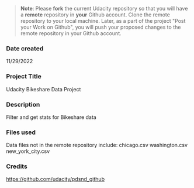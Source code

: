 >**Note**: Please **fork** the current Udacity repository so that you will have a **remote** repository in **your** Github account. Clone the remote repository to your local machine. Later, as a part of the project "Post your Work on Github", you will push your proposed changes to the remote repository in your Github account.

### Date created
11/29/2022

### Project Title
Udacity Bikeshare Data Project

### Description
Filter and get stats for Bikeshare data

### Files used
Data files not in the remote repository include:
chicago.csv
washington.csv
new_york_city.csv

### Credits
https://github.com/udacity/pdsnd_github

